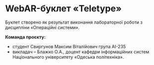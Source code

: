 # WebAR-буклет «Teletype»
Буклет створено як результат виконання лабораторної роботи з дисципліни
«Операційні системи».

**Команда проєкту:**
- студент Свиргунов Максим Віталійович група АІ-235
- викладач – Блажко О.А., доцент кафедри інформаційних систем Національного
університету «Одеська політехніка».

